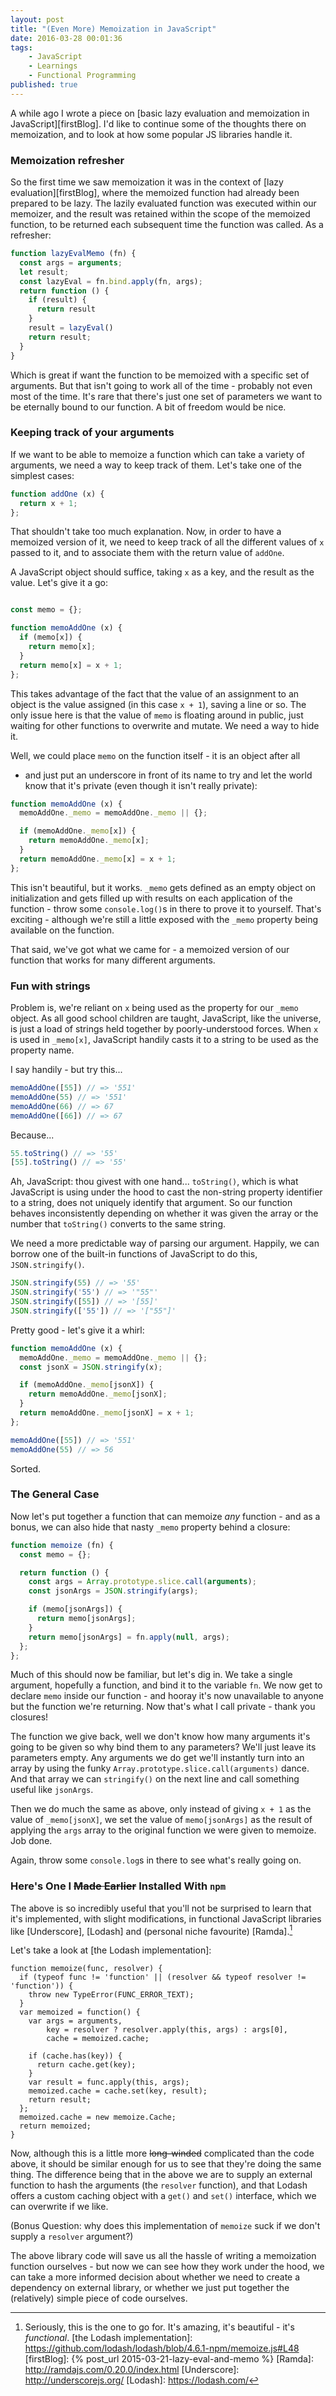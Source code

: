```yaml
---
layout: post
title: "(Even More) Memoization in JavaScript"
date: 2016-03-28 00:01:36
tags:
    - JavaScript
    - Learnings
    - Functional Programming
published: true
---
```


A while ago I wrote a piece on [basic lazy evaluation and memoization in
JavaScript][firstBlog]. I'd like to continue some of the thoughts there on
memoization, and to look at how some popular JS libraries handle it.

### Memoization refresher

So the first time we saw memoization it was in the context of [lazy
evaluation][firstBlog], where the memoized function had already been prepared
to be lazy. The lazily evaluated function was executed within our memoizer, and
the result was retained within the scope of the memoized function, to be
returned each subsequent time the function was called. As a refresher:

```javascript
function lazyEvalMemo (fn) {
  const args = arguments;
  let result;
  const lazyEval = fn.bind.apply(fn, args);
  return function () {
    if (result) {
      return result
    }
    result = lazyEval()
    return result;
  }
}
```

Which is great if want the function to be memoized with a specific set of
arguments. But that isn't going to work all of the time - probably not even most
of the time. It's rare that there's just one set of parameters we want to be
eternally bound to our function. A bit of freedom would be nice.

### Keeping track of your arguments

If we want to be able to memoize a function which can take a variety of
arguments, we need a way to keep track of them. Let's take one of the simplest
cases:

```javascript
function addOne (x) {
  return x + 1;
};
```

That shouldn't take too much explanation. Now, in order to have a memoized
version of it, we need to keep track of all the different values of `x` passed
to it, and to associate them with the return value of `addOne`.

A JavaScript object should suffice, taking `x` as a key, and the result as the
value. Let's give it a go:

```javascript

const memo = {};

function memoAddOne (x) {
  if (memo[x]) {
    return memo[x];
  }
  return memo[x] = x + 1;
};
```

This takes advantage of the fact that the value of an assignment to an object is
the value assigned (in this case `x + 1`), saving a line or so. The only issue
here is that the value of `memo` is floating around in public, just waiting for
other functions to overwrite and mutate. We need a way to hide it.

Well, we could place `memo` on the function itself - it is an object after all
- and just put an underscore in front of its name to try and let the world know
that it's private (even though it isn't really private):

```javascript
function memoAddOne (x) {
  memoAddOne._memo = memoAddOne._memo || {};

  if (memoAddOne._memo[x]) {
    return memoAddOne._memo[x];
  }
  return memoAddOne._memo[x] = x + 1;
};
```

This isn't beautiful, but it works. `_memo` gets defined as an empty object on
initialization and gets filled up with results on each application of the
function - throw some `console.log()`s in there to prove it to yourself. That's
exciting - although we're still a little exposed with the `_memo` property being
available on the function.

That said, we've got what we came for - a memoized version of our function that
works for many different arguments.

### Fun with strings

Problem is, we're reliant on `x` being used as the property for our `_memo`
object. As all good school children are taught, JavaScript, like the universe,
is just a load of strings held together by poorly-understood forces. When `x`
is used in `_memo[x]`, JavaScript handily casts it to a string to be used as the
property name.

I say handily - but try this...

```javascript
memoAddOne([55]) // => '551'
memoAddOne(55) // => '551'
memoAddOne(66) // => 67
memoAddOne([66]) // => 67
```

Because...

```javascript
55.toString() // => '55'
[55].toString() // => '55'
```

Ah, JavaScript: thou givest with one hand... `toString()`, which is what
JavaScript is using under the hood to cast the non-string property identifier to
a string, does not uniquely identify that argument. So our function behaves
inconsistently depending on whether it was given the array or the number that
`toString()` converts to the same string.

We need a more predictable way of parsing our argument. Happily, we can borrow
one of the built-in functions of JavaScript to do this, `JSON.stringify()`.

```javascript
JSON.stringify(55) // => '55'
JSON.stringify('55') // => '"55"'
JSON.stringify([55]) // => '[55]'
JSON.stringify(['55']) // => '["55"]'
```

Pretty good - let's give it a whirl:

```javascript
function memoAddOne (x) {
  memoAddOne._memo = memoAddOne._memo || {};
  const jsonX = JSON.stringify(x);

  if (memoAddOne._memo[jsonX]) {
    return memoAddOne._memo[jsonX];
  }
  return memoAddOne._memo[jsonX] = x + 1;
};

memoAddOne([55]) // => '551'
memoAddOne(55) // => 56
```

Sorted.

### The General Case

Now let's put together a function that can memoize _any_ function - and as
a bonus, we can also hide that nasty `_memo` property behind a closure:

```javascript
function memoize (fn) {
  const memo = {};

  return function () {
    const args = Array.prototype.slice.call(arguments);
    const jsonArgs = JSON.stringify(args);

    if (memo[jsonArgs]) {
      return memo[jsonArgs];
    }
    return memo[jsonArgs] = fn.apply(null, args);
  };
};
```

Much of this should now be familiar, but let's dig in. We take a single
argument, hopefully a function, and bind it to the variable `fn`. We now get to
declare `memo` inside our function - and hooray it's now unavailable to anyone
but the function we're returning. Now that's what I call private - thank you
closures!

The function we give back, well we don't know how many arguments it's going to
be given so why bind them to any parameters? We'll just leave its parameters
empty. Any arguments we do get we'll instantly turn into an array by using the
funky `Array.prototype.slice.call(arguments)` dance. And that array we can
`stringify()` on the next line and call something useful like `jsonArgs`.

Then we do much the same as above, only instead of giving `x + 1` as the
value of `_memo[jsonX]`, we set the value of `memo[jsonArgs]` as the result of
applying the `args` array to the original function we were given to memoize. Job
done.

Again, throw some `console.log`s in there to see what's really going on.

### Here's One I <del>Made Earlier</del> Installed With `npm`

The above is so incredibly useful that you'll not be surprised to learn that
it's implemented, with slight modifications, in functional JavaScript libraries
like [Underscore], [Lodash] and (personal niche favourite) [Ramda].[^1]

Let's take a look at [the Lodash implementation]:

```
function memoize(func, resolver) {
  if (typeof func != 'function' || (resolver && typeof resolver != 'function')) {
    throw new TypeError(FUNC_ERROR_TEXT);
  }
  var memoized = function() {
    var args = arguments,
        key = resolver ? resolver.apply(this, args) : args[0],
        cache = memoized.cache;

    if (cache.has(key)) {
      return cache.get(key);
    }
    var result = func.apply(this, args);
    memoized.cache = cache.set(key, result);
    return result;
  };
  memoized.cache = new memoize.Cache;
  return memoized;
}
```

Now, although this is a little more <del>long-winded</del> complicated than the
code above, it should be similar enough for us to see that they're doing the
same thing. The difference being that in the above we are to supply an external function to
hash the arguments (the `resolver` function), and that Lodash offers a custom
caching object with a `get()` and `set()` interface, which we can overwrite if
we like.

(Bonus Question: why does this implementation of `memoize` suck if we don't supply
a `resolver` argument?)

The above library code will save us all the hassle of writing a memoization
function ourselves - but now we can see how they work under the hood, we can
take a more informed decision about whether we need to create a dependency on
external library, or whether we just put together the (relatively) simple piece
of code ourselves.

[^1]: Seriously, this is the one to go for. It's amazing, it's beautiful - it's _functional_.
[the Lodash implementation]: https://github.com/lodash/lodash/blob/4.6.1-npm/memoize.js#L48
[firstBlog]: {% post_url 2015-03-21-lazy-eval-and-memo %}
[Ramda]: http://ramdajs.com/0.20.0/index.html
[Underscore]: http://underscorejs.org/
[Lodash]: https://lodash.com/
